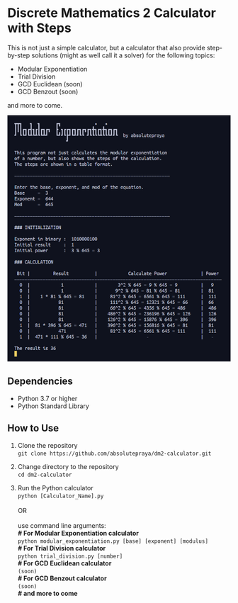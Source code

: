 # Discrete Mathematics 2 Calculator with Steps

This is not just a simple calculator, but a calculator that also provide step-by-step solutions (might as well call it a solver) for the following topics:
- Modular Exponentiation
- Trial Division
- GCD Euclidean (soon)
- GCD Benzout (soon)  

and more to come.

![mod_exp](README/mod_exp.png)

## Dependencies

- Python 3.7 or higher
- Python Standard Library

## How to Use

1. Clone the repository  
`git clone https://github.com/absolutepraya/dm2-calculator.git`

2. Change directory to the repository  
`cd dm2-calculator`

3. Run the Python calculator  
`python [Calculator_Name].py`  
<br>OR  
<br>use command line arguments:  
__\# For Modular Exponentiation calculator__  
`python modular_exponentiation.py [base] [exponent] [modulus]`  
__\# For Trial Division calculator__  
`python trial_division.py [number]`  
__\# For GCD Euclidean calculator__  
`(soon)`  
__\# For GCD Benzout calculator__  
`(soon)`  
__\# and more to come__